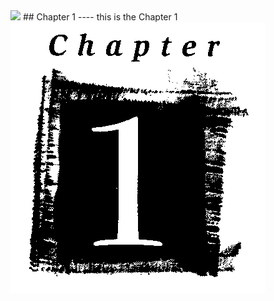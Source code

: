 <img src="https://readthedocs.org/projects/samuroi/badge/?version=latest"> 
## Chapter 1
----
 this is the Chapter 1
 
 <img src="https://github.com/QianRuan/md2pdf/blob/master/img/chapter1.gif">

<div style="page-break-after: always;"></div>
